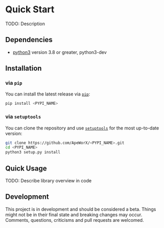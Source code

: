 # Quick Start

TODO: Description

## Dependencies

- [python3](https://www.python.org/downloads) version 3.8 or greater, python3-dev

## Installation

### via `pip`

You can install the latest release via [`pip`](https://pypi.org/project/pip/):

```bash
pip install <PYPI_NAME>
```

### via `setuptools`

You can clone the repository and use [`setuptools`](https://github.com/pypa/setuptools) for the most up-to-date version:

```bash
git clone https://github.com/ApeWorX/<PYPI_NAME>.git
cd <PYPI_NAME>
python3 setup.py install
```

## Quick Usage

TODO: Describe library overview in code

## Development

This project is in development and should be considered a beta.
Things might not be in their final state and breaking changes may occur.
Comments, questions, criticisms and pull requests are welcomed.
